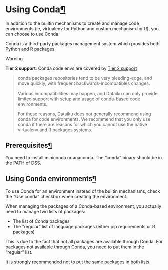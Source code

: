 Using Conda[¶](#using-conda "Permalink to this heading")
========================================================


In addition to the builtin mechanisms to create and manage code environments (ie, virtualenv for Python and custom mechanism for R), you can choose to use Conda.


Conda is a third\-party packages management system which provides both Python and R packages.



Warning


**Tier 2 support**: Conda code envs are covered by [Tier 2 support](../troubleshooting/support-tiers.html)



> conda packages repositories tend to be very bleeding\-edge, and move quickly, with frequent backwards\-incompatibles changes.
> 
> 
> Various incompatibilities may happen, and Dataiku can only provide limited support with setup and usage of conda\-based code environments.
> 
> 
> For these reasons, Dataiku does not generally recommend using conda for code environments. We recommend that you only use conda
> if there are reasons for which you cannot use the native virtualenv and R packages systems.




Prerequisites[¶](#prerequisites "Permalink to this heading")
------------------------------------------------------------


You need to install miniconda or anaconda. The “conda” binary should be in the PATH of DSS.




Using Conda environments[¶](#using-conda-environments "Permalink to this heading")
----------------------------------------------------------------------------------


To use Conda for an environment instead of the builtin mechanisms, check the “Use conda” checkbox when creating the environment.


When managing the packages of a Conda\-based environment, you actually need to manage two lists of packages:


* The list of Conda packages
* The “regular” list of language packages (either pip requirements or R packages)


This is due to the fact that not all packages are available through Conda. For packages not available through Conda, you need to put them in the “regular” list.


It is strongly recommended not to put the same packages in both lists.